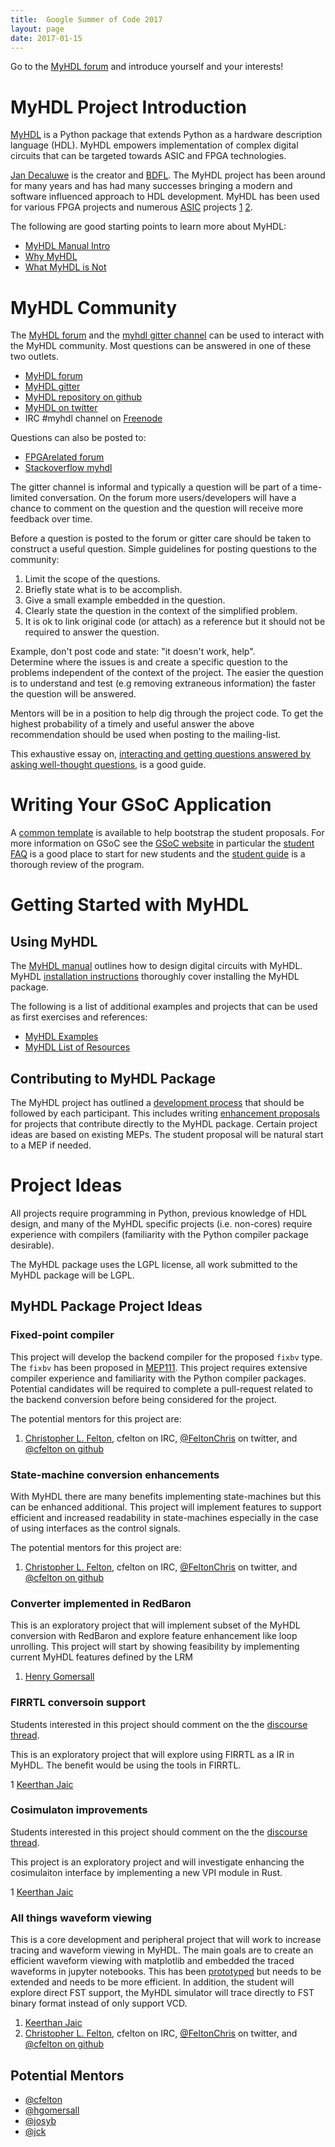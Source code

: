 ```yaml
---
title:  Google Summer of Code 2017
layout: page
date: 2017-01-15
---
```


Go to the [MyHDL forum](http://discourse.myhdl.org/t/students-thinking-about-applying-to-myhdl-for-gsoc/164/2)
and introduce yourself and your interests!

MyHDL Project Introduction
===========================
[MyHDL](http://www.myhdl.org) is a Python package that extends Python 
as a hardware description language (HDL).  MyHDL empowers implementation
of complex digital circuits that can be targeted towards ASIC and
FPGA technologies.

[Jan Decaluwe](http://www.jandecaluwe.com/) is the creator and 
[BDFL](http://en.wikipedia.org/wiki/Benevolent_dictator_for_life). The 
MyHDL project has been around for many years and has had many successes
bringing a modern and software influenced approach to HDL development.
MyHDL has been used for various FPGA projects and numerous
[ASIC](http://en.wikipedia.org/wiki/Application-specific_integrated_circuit) 
projects [1] [2].

The following are good starting points to learn more about 
MyHDL:

   * [MyHDL Manual Intro](http://docs.myhdl.org/en/latest/manual/preface.html)
   * [Why MyHDL](http://www.myhdl.org/start/why.html)
   * [What MyHDL is Not](http://www.myhdl.org/start/whatitisnot.html)


MyHDL Community
===============
The [MyHDL forum](http://discourse.myhdl.org/) 
and the [myhdl gitter channel](https://gitter.im/myhdl/myhdl) 
can be used to interact with the MyHDL community.  Most questions 
can be answered in one of these two outlets.

   * [MyHDL forum](http://discourse.myhdl.org/)
   * [MyHDL gitter](https://gitter.im/myhdl/myhdl)
   * [MyHDL repository on github](http://github.com/myhdl/myhdl)
   * [MyHDL on twitter](https://twitter.com/MyHDL)
   * IRC #myhdl channel on [Freenode](http://www.freenode.net)

Questions can also be posted to:

   * [FPGArelated forum](https://www.fpgarelated.com/forums)
   * [Stackoverflow myhdl](http://stackoverflow.com/questions/tagged/myhdl)


The gitter channel is informal and typically a question
will be part of a time-limited conversation.  On the forum
more users/developers will have a chance to comment on the question 
and the question will receive more feedback over time.  

Before a question
is posted to the forum or gitter care should be taken to construct
a useful question.  Simple guidelines for posting questions to
the community:

   1. Limit the scope of the questions. 
   2. Briefly state what is to be accomplish.
   3. Give a small example embedded in the question.
   4. Clearly state the question in the context of the 
      simplified problem.
   5. It is ok to link original code (or attach) as a 
      reference but it should not be required to answer 
      the question.

Example, don't post code and state: "it doesn't work, help".  
Determine where the issues is and create a specific question 
to the problems independent of the context of the project.
The easier the question is to understand and test (e.g 
removing extraneous information) the faster the question 
will be answered.

Mentors will be in a position to help dig through the project
code.  To get the highest probability of a timely and useful
answer the above recommendation should be used when posting 
to the mailing-list.
       
This exhaustive essay on, 
[interacting and getting questions answered by asking 
well-thought questions](http://www.catb.org/esr/faqs/smart-questions.html), 
is a good guide.


Writing Your GSoC Application
=============================
A [common template](http://dev.myhdl.org/gsoc/gsoc_app_template.html) 
is available to help bootstrap the student proposals.  For more 
information on GSoC see the [GSoC website](https://developers.google.com/open-source/gsoc/)
in particular the [student FAQ](https://developers.google.com/open-source/gsoc/faq#students) 
is a good place to start for new students and the [student guide](http://en.flossmanuals.net/GSoCStudentGuide/)
is a thorough review of the program.


Getting Started with MyHDL
==========================

Using MyHDL
-----------

The [MyHDL manual](http://docs.myhdl.org/en/latest/index.html) 
outlines how to design digital circuits with MyHDL.  MyHDL
[installation instructions](http://www.myhdl.org/start/installation.html) 
thoroughly cover installing the MyHDL package.

The following
is a list of additional examples and projects that can be used 
as first exercises and references:

   * [MyHDL Examples](http://www.myhdl.org/docs/examples/)
   * [MyHDL List of Resources](http://www.fpgarelated.com/showarticle/43.php)


Contributing to MyHDL Package
-----------------------------
The MyHDL project has outlined a 
[development process](http://dev.myhdl.org/guide/guide.html) 
that should be followed by each participant.  This includes
writing [enhancement proposals](http://dev.myhdl.org/meps/mep-001.html) 
for projects that contribute directly to the MyHDL package.  Certain
project ideas are based on existing MEPs.  The student proposal 
will be natural start to a MEP if needed.


Project Ideas
=============

All projects require programming in Python, previous knowledge of 
HDL design, and many of the MyHDL specific projects (i.e. non-cores)
require experience with compilers (familiarity with the Python
compiler package desirable).


The MyHDL package uses the LGPL license, all work submitted to 
the MyHDL package will be LGPL.


MyHDL Package Project Ideas
---------------------------

### Fixed-point compiler ###
This project will develop the backend compiler for the proposed
`fixbv` type.  The `fixbv` has been proposed in [MEP111](http://dev.myhdl.org/meps/mep-111.html).
This project requires extensive compiler experience and familiarity with
the Python compiler packages.  Potential candidates will be required
to complete a pull-request related to the backend conversion before
being considered for the project.

The potential mentors for this project are:

   1. [Christopher L. Felton](https://www.fpgarelated.com/blogs-1/nf/Christopher_Felton.php),
      cfelton on IRC, [@FeltonChris](https://twitter.com/FeltonChris) on
      twitter, and [@cfelton on github](https://github.com/cfelton)


### State-machine conversion enhancements ###
With MyHDL there are many benefits implementing state-machines but
this can be enhanced additional.  This project will implement features
to support efficient and increased readability in state-machines
especially in the case of using interfaces as the control signals.

The potential mentors for this project are:

   1. [Christopher L. Felton](https://www.fpgarelated.com/blogs-1/nf/Christopher_Felton.php),
      cfelton on IRC, [@FeltonChris](https://twitter.com/FeltonChris) on
      twitter, and [@cfelton on github](https://github.com/cfelton)


### Converter implemented in RedBaron ###
This is an exploratory project that will implement subset of the MyHDL
conversion with RedBaron and explore feature enhancement like loop
unrolling.  This project will start by showing feasibility by implementing
current MyHDL features defined by the LRM 

   1. [Henry Gomersall](https://github.com/hgomersall)


### FIRRTL conversoin support ###
Students interested in this project should comment on the the
[discourse thread](http://discourse.myhdl.org/t/potential-gsoc-ideas/163).

This is an exploratory project that will explore using FIRRTL as a
IR in MyHDL.  The benefit would be using the tools in FIRRTL.

   1 [Keerthan Jaic](https://github.com/jck)


### Cosimulaton improvements ###
Students interested in this project should comment on the the
[discourse thread](http://discourse.myhdl.org/t/potential-gsoc-ideas/163).

This project is an exploratory project and will investigate enhancing
the cosimulaiton interface by implementing a new VPI module in Rust.

   1 [Keerthan Jaic](https://github.com/jck)
   

### All things waveform viewing ###
This is a core development and peripheral project that will work to
increase tracing and waveform viewing in MyHDL.  The main goals are
to create an efficient waveform viewing with matplotlib and embedded
the traced waveforms in jupyter notebooks.  This has been
[prototyped](https://github.com/cfelton/myhdl_exercises/blob/master/01_mex_shifty.ipynb)
but needs to be extended and needs to be more efficient.  In addition,
the student will explore direct FST support, the MyHDL simulator will
trace directly to FST binary format instead of only support VCD.

   1. [Keerthan Jaic](https://github.com/jck)
   2. [Christopher L. Felton](https://www.fpgarelated.com/blogs-1/nf/Christopher_Felton.php),
      cfelton on IRC, [@FeltonChris](https://twitter.com/FeltonChris) on
      twitter, and [@cfelton on github](https://github.com/cfelton)


Potential Mentors
-----------------

   * [@cfelton](https://github.com/cfelton)
   * [@hgomersall](https://github.com/hgomersall)
   * [@josyb](https://github.com/josyb)
   * [@jck](https://github.com/jck)


[1]: http://www.jandecaluwe.com/hdldesign/digmac.html  "MyHDL First ASIC"
[2]: https://www.ll.mit.edu/HPEC/agendas/proc07/Day2/12_Dillon_Poster.pdf  "Accelerating Algorithm"
